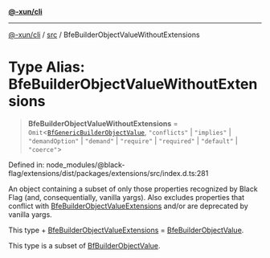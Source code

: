 [**@-xun/cli**](../../README.md)

***

[@-xun/cli](../../README.md) / [src](../README.md) / BfeBuilderObjectValueWithoutExtensions

# Type Alias: BfeBuilderObjectValueWithoutExtensions

> **BfeBuilderObjectValueWithoutExtensions** = `Omit`\<[`BfGenericBuilderObjectValue`](BfGenericBuilderObjectValue.md), `"conflicts"` \| `"implies"` \| `"demandOption"` \| `"demand"` \| `"require"` \| `"required"` \| `"default"` \| `"coerce"`\>

Defined in: node\_modules/@black-flag/extensions/dist/packages/extensions/src/index.d.ts:281

An object containing a subset of only those properties recognized by
Black Flag (and, consequentially, vanilla yargs). Also excludes
properties that conflict with [BfeBuilderObjectValueExtensions](BfeBuilderObjectValueExtensions.md) and/or
are deprecated by vanilla yargs.

This type + [BfeBuilderObjectValueExtensions](BfeBuilderObjectValueExtensions.md) =
[BfeBuilderObjectValue](BfeBuilderObjectValue.md).

This type is a subset of [BfBuilderObjectValue](BfBuilderObjectValue.md).

